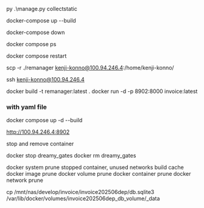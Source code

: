 py .\manage.py collectstatic 

docker-compose up --build

docker-compose down

docker compose ps

docker compose restart



scp -r ./remanager kenji-konno@100.94.246.4:/home/kenji-konno/

ssh kenji-konno@100.94.246.4

docker build -t remanager:latest .
docker run -d -p 8902:8000 invoice:latest

### with yaml file
docker compose up -d --build

http://100.94.246.4:8902



stop and remove container

docker stop dreamy_gates
docker rm dreamy_gates

docker system prune   stopped container, unused networks build cache
docker image prune
docker volume prune
docker container prune
docker network prune

cp /mnt/nas/develop/invoice/invoice202506dep/db.sqlite3 /var/lib/docker/volumes/invoice202506dep_db_volume/_data

